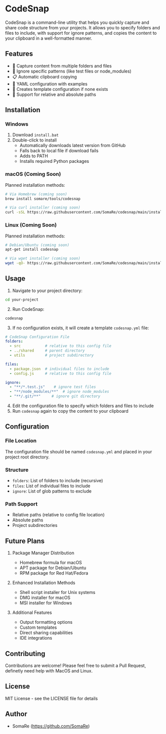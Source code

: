 # CodeSnap

CodeSnap is a command-line utility that helps you quickly capture and share code structure from your projects. It allows you to specify folders and files to include, with support for ignore patterns, and copies the content to your clipboard in a well-formatted manner.

## Features

- 📁 Capture content from multiple folders and files
- 🚫 Ignore specific patterns (like test files or node_modules)
- 📋 Automatic clipboard copying
- 🔧 YAML configuration with examples
- 💾 Creates template configuration if none exists
- 🌟 Support for relative and absolute paths

## Installation

### Windows
1. Download `install.bat`
2. Double-click to install
   - Automatically downloads latest version from GitHub
   - Falls back to local file if download fails
   - Adds to PATH
   - Installs required Python packages

### macOS (Coming Soon)
Planned installation methods:
```bash
# Via Homebrew (coming soon)
brew install somare/tools/codesnap

# Via curl installer (coming soon)
curl -sSL https://raw.githubusercontent.com/SomaRe/codesnap/main/install.sh | bash
```

### Linux (Coming Soon)
Planned installation methods:
```bash
# Debian/Ubuntu (coming soon)
apt-get install codesnap

# Via wget installer (coming soon)
wget -qO- https://raw.githubusercontent.com/SomaRe/codesnap/main/install.sh | bash
```

## Usage

1. Navigate to your project directory:
```bash
cd your-project
```

2. Run CodeSnap:
```bash
codesnap
```

3. If no configuration exists, it will create a template `codesnap.yml` file:
```yaml
# CodeSnap Configuration File
folders:
  - src           # relative to this config file
  - ../shared     # parent directory
  - utils         # project subdirectory

files:
  - package.json  # individual files to include
  - config.js     # relative to this config file

ignore:
  - "**/*.test.js"    # ignore test files
  - "**/node_modules/**"  # ignore node_modules
  - "**/.git/**"     # ignore git directory
```

4. Edit the configuration file to specify which folders and files to include
5. Run `codesnap` again to copy the content to your clipboard

## Configuration

### File Location
The configuration file should be named `codesnap.yml` and placed in your project root directory.

### Structure
- `folders`: List of folders to include (recursive)
- `files`: List of individual files to include
- `ignore`: List of glob patterns to exclude

### Path Support
- Relative paths (relative to config file location)
- Absolute paths
- Project subdirectories

## Future Plans

1. Package Manager Distribution
   - Homebrew formula for macOS
   - APT package for Debian/Ubuntu
   - RPM package for Red Hat/Fedora

2. Enhanced Installation Methods
   - Shell script installer for Unix systems
   - DMG installer for macOS
   - MSI installer for Windows

3. Additional Features
   - Output formatting options
   - Custom templates
   - Direct sharing capabilities
   - IDE integrations

## Contributing

Contributions are welcome! Please feel free to submit a Pull Request, definetly need help with MacOS and Linux.

## License

MIT License - see the LICENSE file for details

## Author

- SomaRe (https://github.com/SomaRe)